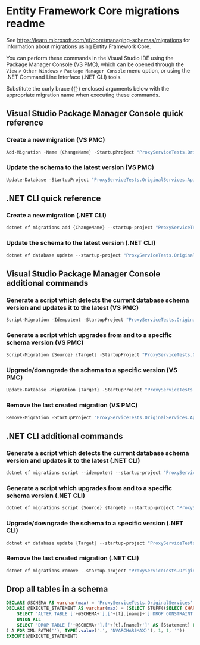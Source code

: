 # Entity Framework Core migrations readme

See <https://learn.microsoft.com/ef/core/managing-schemas/migrations> for information about migrations
using Entity Framework Core.

You can perform these commands in the Visual Studio IDE using the Package Manager Console (VS PMC), which can
be opened through the `View` > `Other Windows` > `Package Manager Console` menu option, or using the .NET
Command Line Interface (.NET CLI) tools.

Substitute the curly brace (`{}`) enclosed arguments below with the appropriate migration name when
executing these commands.

## Visual Studio Package Manager Console quick reference

### Create a new migration (VS PMC)

```powershell
Add-Migration -Name {ChangeName} -StartupProject "ProxyServiceTests.OriginalServices.Api" -Project "ProxyServiceTests.OriginalServices.Infrastructure"
```

### Update the schema to the latest version (VS PMC)

```powershell
Update-Database -StartupProject "ProxyServiceTests.OriginalServices.Api" -Project "ProxyServiceTests.OriginalServices.Infrastructure"
```

## .NET CLI quick reference

### Create a new migration (.NET CLI)

```powershell
dotnet ef migrations add {ChangeName} --startup-project "ProxyServiceTests.OriginalServices.Api" --project "ProxyServiceTests.OriginalServices.Infrastructure"
```

### Update the schema to the latest version (.NET CLI)

```powershell
dotnet ef database update --startup-project "ProxyServiceTests.OriginalServices.Api" --project "ProxyServiceTests.OriginalServices.Infrastructure"
```

## Visual Studio Package Manager Console additional commands

### Generate a script which detects the current database schema version and updates it to the latest (VS PMC)

```powershell
Script-Migration -Idempotent -StartupProject "ProxyServiceTests.OriginalServices.Api" -Project "ProxyServiceTests.OriginalServices.Infrastructure"
```

### Generate a script which upgrades from and to a specific schema version (VS PMC)

```powershell
Script-Migration {Source} {Target} -StartupProject "ProxyServiceTests.OriginalServices.Api" -Project "ProxyServiceTests.OriginalServices.Infrastructure"
```

### Upgrade/downgrade the schema to a specific version (VS PMC)

```powershell
Update-Database -Migration {Target} -StartupProject "ProxyServiceTests.OriginalServices.Api" -Project "ProxyServiceTests.OriginalServices.Infrastructure"
```

### Remove the last created migration (VS PMC)

```powershell
Remove-Migration -StartupProject "ProxyServiceTests.OriginalServices.Api" -Project "ProxyServiceTests.OriginalServices.Infrastructure"
```

## .NET CLI additional commands

### Generate a script which detects the current database schema version and updates it to the latest (.NET CLI)

```powershell
dotnet ef migrations script --idempotent --startup-project "ProxyServiceTests.OriginalServices.Api" --project "ProxyServiceTests.OriginalServices.Infrastructure"
```

### Generate a script which upgrades from and to a specific schema version (.NET CLI)

```powershell
dotnet ef migrations script {Source} {Target} --startup-project "ProxyServiceTests.OriginalServices.Api" --project "ProxyServiceTests.OriginalServices.Infrastructure"
```

### Upgrade/downgrade the schema to a specific version (.NET CLI)

```powershell
dotnet ef database update {Target} --startup-project "ProxyServiceTests.OriginalServices.Api" --project "ProxyServiceTests.OriginalServices.Infrastructure"
```

### Remove the last created migration (.NET CLI)

```powershell
dotnet ef migrations remove --startup-project "ProxyServiceTests.OriginalServices.Api" --project "ProxyServiceTests.OriginalServices.Infrastructure"
```

## Drop all tables in a schema

```sql
DECLARE @SCHEMA AS varchar(max) = 'ProxyServiceTests.OriginalServices'
DECLARE @EXECUTE_STATEMENT AS varchar(max) = (SELECT STUFF((SELECT CHAR(13) + CHAR(10) + [Statement] FROM (
    SELECT 'ALTER TABLE ['+@SCHEMA+'].['+[t].[name]+'] DROP CONSTRAINT ['+[fk].[name]+']' AS [Statement] FROM [sys].[foreign_keys] AS [fk] INNER JOIN [sys].[tables] AS [t] ON [t].[object_id] = [fk].[parent_object_id] INNER JOIN [sys].[schemas] AS [s] ON [s].[schema_id] = [t].[schema_id] WHERE [s].[name] = @SCHEMA
    UNION ALL
    SELECT 'DROP TABLE ['+@SCHEMA+'].['+[t].[name]+']' AS [Statement] FROM [sys].[tables] AS [t] INNER JOIN [sys].[schemas] AS [s] ON [s].[schema_id] = [t].[schema_id] WHERE [s].[name] = @SCHEMA
) A FOR XML PATH(''), TYPE).value('.', 'NVARCHAR(MAX)'), 1, 1, ''))
EXECUTE(@EXECUTE_STATEMENT)
```

